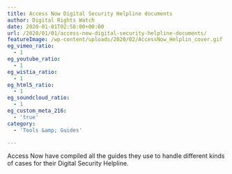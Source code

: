 ```yaml
---
title: Access Now Digital Security Helpline documents
author: Digital Rights Watch
date: 2020-01-01T02:58:00+00:00
url: /2020/01/01/access-now-digital-security-helpline-documents/
featureImage: /wp-content/uploads/2020/02/AccessNow_Helplin_cover.gif
eg_vimeo_ratio:
  - 1
eg_youtube_ratio:
  - 1
eg_wistia_ratio:
  - 1
eg_html5_ratio:
  - 1
eg_soundcloud_ratio:
  - 1
eg_custom_meta_216:
  - 'true'
category:
  - 'Tools &amp; Guides'

---
```

Access Now have compiled all the guides they use to handle different kinds of cases for their Digital Security Helpline.
